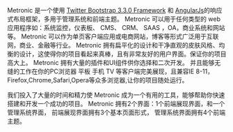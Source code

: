  <p>
Metronic 是一个使用 <a href="http://getbootstrap.com" target="_blank">Twitter Bootstrap 3.3.0 Framework</a>
和 <a href="http://angularjs.org/" target="_blank">AngularJs</a>的响应式布局框架，多用于管理系统和前端主题。
Metronic 可以用于任何类型的 web 应用程序如：系统监控，仪表板、 CMS、 CRM、 SAAS ，OA，商业系统和网站等。 
Metronic 可以作为单页客户端应用或电商网站，博客等形式广泛用于互联网，商业、金融等行业。
Metronic 拥有扁平化的设计和干净直观的皮肤风格、均衡的设计，这使得你的项目看起来真棒，且有非常友好的用户界面。保证你的项目高大上。
Metronic 拥有大量的插件和UI组件供你选择和二次开发。
并且能够无缝的工作在你的PC浏览器 平板 手机 TV 等客户端完美展现，且兼容IE 8-11，Firefox,Chrome,Safari,Opera等众多浏览器,让你的项目随处运行。
</p>
<p>
我们投入了大量的时间和精力使 Metronic 成为一个有用的工具，能够帮助你快速搭建和开发一个成功的项目。
Metronic 拥有2个界面：1个前端展现界面，和一个管理系统界面，
前端展现界面拥有3个基本页面形式，
管理系统界面拥有4个前端主题。
</p>
